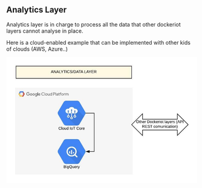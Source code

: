 ## Analytics Layer

Analytics layer is in charge to process all the 
data that other dockeriot layers cannot analyse in place. 

Here is a cloud-enabled example that can be implemented with other kids of clouds (AWS, Azure..)

<img src="./Analyticslayer.jpeg ">
